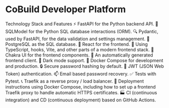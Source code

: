 # CoBuild Developer Platform

Technology Stack and Features
⚡ FastAPI for the Python backend API.
🧰 SQLModel for the Python SQL database interactions (ORM).
🔍 Pydantic, used by FastAPI, for the data validation and settings management.
💾 PostgreSQL as the SQL database.
🚀 React for the frontend.
💃 Using TypeScript, hooks, Vite, and other parts of a modern frontend stack.
🎨 Chakra UI for the frontend components.
🤖 An automatically generated frontend client.
🦇 Dark mode support.
🐋 Docker Compose for development and production.
🔒 Secure password hashing by default.
🔑 JWT (JSON Web Token) authentication.
📫 Email based password recovery.
✅ Tests with Pytest.
📞 Traefik as a reverse proxy / load balancer.
🚢 Deployment instructions using Docker Compose, including how to set up a frontend Traefik proxy to handle automatic HTTPS certificates.
🏭 CI (continuous integration) and CD (continuous deployment) based on GitHub Actions.
